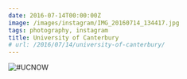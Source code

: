 ```yaml
---
date: 2016-07-14T00:00:00Z
image: /images/instagram/IMG_20160714_134417.jpg
tags: photography, instagram
title: University of Canterbury
# url: /2016/07/14/university-of-canterbury/
---
```


![#UCNOW](IMG_20160714_134417.jpg)
